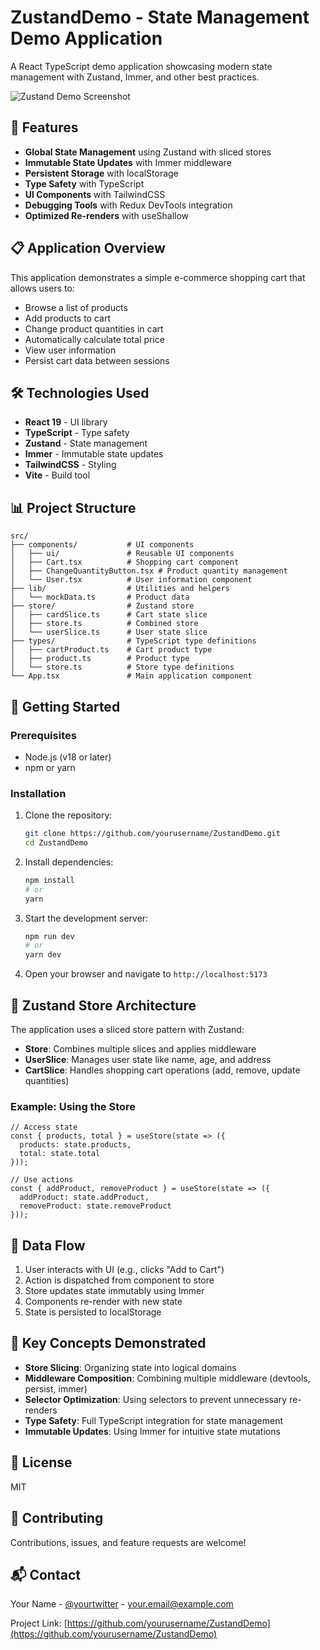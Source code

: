 # ZustandDemo - State Management Demo Application

A React TypeScript demo application showcasing modern state management with Zustand, Immer, and other best practices.

![Zustand Demo Screenshot](https://via.placeholder.com/800x400?text=Zustand+Demo+App)

## 🚀 Features

- **Global State Management** using Zustand with sliced stores
- **Immutable State Updates** with Immer middleware
- **Persistent Storage** with localStorage
- **Type Safety** with TypeScript
- **UI Components** with TailwindCSS
- **Debugging Tools** with Redux DevTools integration
- **Optimized Re-renders** with useShallow

## 📋 Application Overview

This application demonstrates a simple e-commerce shopping cart that allows users to:

- Browse a list of products
- Add products to cart
- Change product quantities in cart
- Automatically calculate total price
- View user information
- Persist cart data between sessions

## 🛠️ Technologies Used

- **React 19** - UI library
- **TypeScript** - Type safety
- **Zustand** - State management
- **Immer** - Immutable state updates
- **TailwindCSS** - Styling
- **Vite** - Build tool

## 📊 Project Structure

```
src/
├── components/           # UI components
│   ├── ui/               # Reusable UI components
│   ├── Cart.tsx          # Shopping cart component
│   ├── ChangeQuantityButton.tsx # Product quantity management
│   └── User.tsx          # User information component
├── lib/                  # Utilities and helpers
│   └── mockData.ts       # Product data
├── store/                # Zustand store
│   ├── cardSlice.ts      # Cart state slice
│   ├── store.ts          # Combined store
│   └── userSlice.ts      # User state slice
├── types/                # TypeScript type definitions
│   ├── cartProduct.ts    # Cart product type
│   ├── product.ts        # Product type
│   └── store.ts          # Store type definitions
└── App.tsx               # Main application component
```

## 🚀 Getting Started

### Prerequisites

- Node.js (v18 or later)
- npm or yarn

### Installation

1. Clone the repository:
   ```bash
   git clone https://github.com/yourusername/ZustandDemo.git
   cd ZustandDemo
   ```

2. Install dependencies:
   ```bash
   npm install
   # or
   yarn
   ```

3. Start the development server:
   ```bash
   npm run dev
   # or
   yarn dev
   ```

4. Open your browser and navigate to `http://localhost:5173`

## 🧰 Zustand Store Architecture

The application uses a sliced store pattern with Zustand:

- **Store**: Combines multiple slices and applies middleware
- **UserSlice**: Manages user state like name, age, and address
- **CartSlice**: Handles shopping cart operations (add, remove, update quantities)

### Example: Using the Store

```tsx
// Access state
const { products, total } = useStore(state => ({
  products: state.products,
  total: state.total
}));

// Use actions
const { addProduct, removeProduct } = useStore(state => ({
  addProduct: state.addProduct,
  removeProduct: state.removeProduct
}));
```

## 🔄 Data Flow

1. User interacts with UI (e.g., clicks "Add to Cart")
2. Action is dispatched from component to store
3. Store updates state immutably using Immer
4. Components re-render with new state
5. State is persisted to localStorage

## 🧠 Key Concepts Demonstrated

- **Store Slicing**: Organizing state into logical domains
- **Middleware Composition**: Combining multiple middleware (devtools, persist, immer)
- **Selector Optimization**: Using selectors to prevent unnecessary re-renders
- **Type Safety**: Full TypeScript integration for state management
- **Immutable Updates**: Using Immer for intuitive state mutations

## 📝 License

MIT

## 🤝 Contributing

Contributions, issues, and feature requests are welcome!

## 📬 Contact

Your Name - [@yourtwitter](https://twitter.com/yourtwitter) - your.email@example.com

Project Link: [https://github.com/yourusername/ZustandDemo](https://github.com/yourusername/ZustandDemo)
